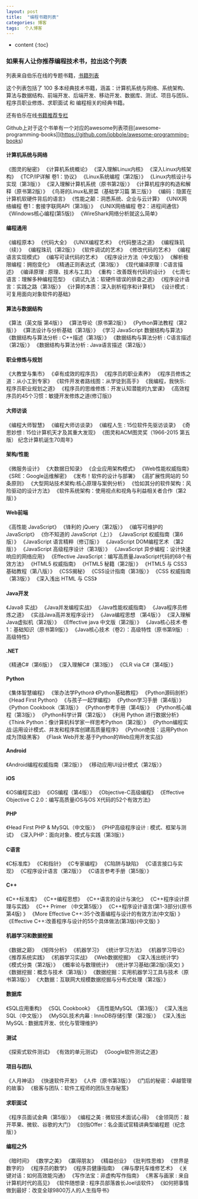 ```yaml
---
layout: post
title:  "编程书籍列表"
categories: 博客
tags:  个人博客
---
```


* content
{:toc}





### 如果有人让你推荐编程技术书，拉出这个列表

列表来自伯乐在线的专题书籍，[书籍列表](http://blog.jobbole.com/106093/)

这个列表包括了 100 多本经典技术书籍，涵盖：计算机系统与网络、系统架构、算法与数据结构、前端开发、后端开发、移动开发、数据库、测试、项目与团队、程序员职业修炼、求职面试 和 编程相关的经典书籍。

还有伯乐在线[书籍推荐专栏](http://blog.jobbole.com/tag/book/)

Github上对于这个书单有一个对应的awesome列表项目[awesome-programming-books]](https://github.com/jobbole/awesome-programming-books)

#### 计算机系统与网络

《图灵的秘密》
《计算机系统概论》
《深入理解Linux内核》
《深入Linux内核架构》
《TCP/IP详解 卷1：协议》
《Linux系统编程（第2版）》
《Linux内核设计与实现（第3版）》
《深入理解计算机系统（原书第2版）》
《计算机程序的构造和解释（原书第2版）》
《鸟哥的Linux私房菜（基础学习篇 第三版）》
《编码：隐匿在计算机软硬件背后的语言》
《性能之颠：洞悉系统、企业与云计算》
《UNIX网络编程 卷1：套接字联网API（第3版）》
《UNIX网络编程 卷2：进程间通信》
《Windows核心编程(第5版)》
《WireShark网络分析就这么简单》

#### 编程通用

《编程原本》
《代码大全》
《UNIX编程艺术》
《代码整洁之道》
《编程珠玑（续）》
《编程珠玑（第2版）》
《软件调试的艺术》
《修改代码的艺术》
《编程语言实现模式》
《编写可读代码的艺术》
《程序设计方法（中文版）》
《解析极限编程：拥抱变化》
《精通正则表达式（第3版）》
《现代编译原理 : C语言描述》
《编译原理 : 原理、技术与工具》
《重构：改善既有代码的设计》
《七周七语言：理解多种编程范型》
《调试九法：软硬件错误的排查之道》
《程序设计语言：实践之路（第3版）》
《计算的本质：深入剖析程序和计算机》
《设计模式 : 可复用面向对象软件的基础》

#### 算法与数据结构

《算法（英文版 第4版）》
《算法导论（原书第2版）》
《Python算法教程（第2版）》
《算法设计与分析基础（第3版）》
《学习 JavaScript 数据结构与算法》
《数据结构与算法分析 : C++描述（第3版）》
《数据结构与算法分析 : C语言描述（第2版）》
《数据结构与算法分析 : Java语言描述（第2版）》

#### 职业修炼与规划

《大教堂与集市》
《卓有成效的程序员》
《程序员的职业素养》
《程序员修炼之道：从小工到专家》
《软件开发者路线图：从学徒到高手》
《我编程，我快乐: 程序员职业规划之道》
《程序员的思维修炼：开发认知潜能的九堂课》
《高效程序员的45个习惯：敏捷开发修炼之道(修订版)》

#### 大师访谈

《编程大师智慧》
《编程大师访谈录》
《编程人生 : 15位软件先驱访谈录》
《奇思妙想 : 15位计算机天才及其重大发现》
《图灵和ACM图灵奖（1966-2015 第五版） 纪念计算机诞生70周年》

#### 架构/性能

《微服务设计》
《大数据日知录》
《企业应用架构模式》
《Web性能权威指南》
《SRE：Google运维解密》
《发布！软件的设计与部署》
《高扩展性网站的 50 条原则》
《大型网站技术架构:核心原理与案例分析》
《恰如其分的软件架构：风险驱动的设计方法》
《软件系统架构：使用视点和视角与利益相关者合作（第2版）》

#### Web前端

《高性能 JavaScript》
《锋利的 jQuery（第2版）》
《编写可维护的 JavaScript》
《你不知道的 JavaScript（上）》
《JavaScript 权威指南（第6版）》
《JavaScript 语言精粹（修订版）》
《JavaScript DOM编程艺术 （第2版）》
《JavaScript 高级程序设计（第3版）》
《JavaScript 异步编程：设计快速响应的网络应用》
《Effective JavaScript：编写高质量JavaScript代码的68个有效方法》
《HTML5 权威指南》
《HTML5 秘籍（第2版）》
《HTML5 与 CSS3 基础教程（第八版）》
《CSS揭秘》
《CSS设计指南（第3版）》
《CSS 权威指南（第3版）》
《深入浅出 HTML 与 CSS》

#### Java开发

《Java8 实战》
《Java并发编程实战》
《Java性能权威指南》
《Java程序员修炼之道》
《实战Java高并发程序设计》
《Java编程思想 （第4版）》
《深入理解Java虚拟机（第2版）》
《Effective java 中文版（第2版）》
《Java核心技术·卷1：基础知识（原书第9版）》
《Java核心技术（卷2）：高级特性（原书第9版） : 高级特性》

#### .NET

《精通C#（第6版）》
《深入理解C#（第3版）》
《CLR via C#（第4版）》

#### Python

《集体智慧编程》
《笨办法学Python》
《Python基础教程》
《Python源码剖析》
《Head First Python》
《与孩子一起学编程》
《Python学习手册（第4版）》
《Python Cookbook（第3版）》
《Python参考手册（第4版）》
《Python核心编程（第3版）》
《Python科学计算（第2版）》
《利用 Python 进行数据分析》
《Think Python：像计算机科学家一样思考Python（第2版）》
《Python编程实战:运用设计模式、并发和程序库创建高质量程序》
《Python绝技：运用Python成为顶级黑客》
《Flask Web开发:基于Python的Web应用开发实战》

#### Android

《Android编程权威指南（第2版）》
《移动应用UI设计模式（第2版）》

#### iOS

《iOS编程实战》
《iOS编程（第4版）》
《Objective-C高级编程》
《Effective Objective C 2.0：编写高质量iOS与OS X代码的52个有效方法》

#### PHP

《Head First PHP & MySQL（中文版）》
《PHP高级程序设计 : 模式、框架与测试》
《深入PHP：面向对象、模式与实践（第3版）》

#### C语言

《C标准库》
《C和指针》
《C专家编程》
《C陷阱与缺陷》
《C语言接口与实现》
《C程序设计语言（第2版）》
《C语言参考手册（第5版）》

#### C++

《C++标准库》
《C++编程思想》
《C++语言的设计与演化》
《C++程序设计原理与实践》
《C++ Primer （中文第5版）》
《C++程序设计语言(第1-3部分)(原书第4版) 》
《More Effective C++:35个改善编程与设计的有效方法(中文版) 》
《Effective C++:改善程序与设计的55个具体做法(第3版)(中文版) 》

#### 机器学习和数据挖掘

《数据之巅》
《矩阵分析》
《机器学习》
《统计学习方法》
《机器学习导论》
《推荐系统实践》
《机器学习实战》
《Web数据挖掘》
《深入浅出统计学》
《模式分类（第2版）》
《概率论与数理统计》
《统计学习基础(第2版)(英文) 》
《数据挖掘：概念与技术（第3版）》
《数据挖掘：实用机器学习工具与技术（原书第3版）》
《大数据：互联网大规模数据挖掘与分布式处理（第2版）》

#### 数据库

《SQL应用重构》
《SQL Cookbook》
《高性能MySQL （第3版）》
《深入浅出SQL（中文版）》
《MySQL技术内幕 : InnoDB存储引擎（第2版）》
《深入浅出MySQL : 数据库开发、优化与管理维护》

#### 测试

《探索式软件测试》
《有效的单元测试》
《Google软件测试之道》

#### 项目与团队

《人月神话》
《快速软件开发》
《人件（原书第3版）》
《门后的秘密：卓越管理的故事》
《极客与团队：软件工程师的团队生存秘笈》

#### 求职面试

《程序员面试金典（第5版）》
《编程之美 : 微软技术面试心得》
《金领简历：敲开苹果、微软、谷歌的大门》
《剑指Offer：名企面试官精讲典型编程题（纪念版）》

#### 编程之外

《暗时间》
《数学之美》
《赢得朋友》
《精益创业》
《批判性思维》
《世界是数字的》
《程序员的数学》
《程序员健康指南》
《禅与摩托车维修艺术》
《关键对话：如何高效能沟通》
《写作法宝：非虚构写作指南》
《黑客与画家 : 来自计算机时代的高见》
《软件随想录 : 程序员部落酋长Joel谈软件》
《如何把事情做到最好：改变全球9800万人的人生指导书》
